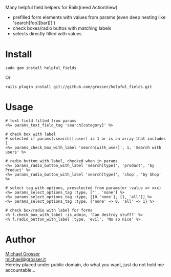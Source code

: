 Many helpful field helpers for Rails(need ActionView)

 - prefilled form elements with values from params (even deep nesting like 'search[foo][bar][]')
 - check boxes/radio buttos with matching labels
 - selects directly filled with values

Install
=======

    sudo gem install helpful_fields
Or

    rails plugin install git://github.com/grosser/helpful_fields.git


Usage
=====

    # text field filled from params
    <%= params_text_field_tag 'search[category]' %>

    # check box with label
    # selected if params[:search][:user] is 1 or is an array that includes 1
    <%= params_check_box_with_label 'search[with_user]', 1, 'Search with users' %>

    # radio button with label, checked when in params
    <%= params_radio_button_with_label 'search[type]', 'product', 'by Product' %>
    <%= params_radio_button_with_label 'search[type]', 'shop', 'by Shop' %>

    # select tag with options, preselected from params(or :value => xxx)
    <%= params_select_options_tag :type, ['', 'none'] %>
    <%= params_select_options_tag :type, [[0,'none'], [1, 'all']] %>
    <%= params_select_options_tag :type, {'none' => 0, 'all' => 1} %>

    # check box/radio with label for forms
    <% f.check_box_with_label :is_admin, 'Can destroy stuff?' %>
    <% f.radio_button_with_label :type, 'evil', 'No so nice' %>

Author
======
[Michael Grosser](http://grosser.it)<br/>
michael@grosser.it<br/>
Hereby placed under public domain, do what you want, just do not hold me accountable...
